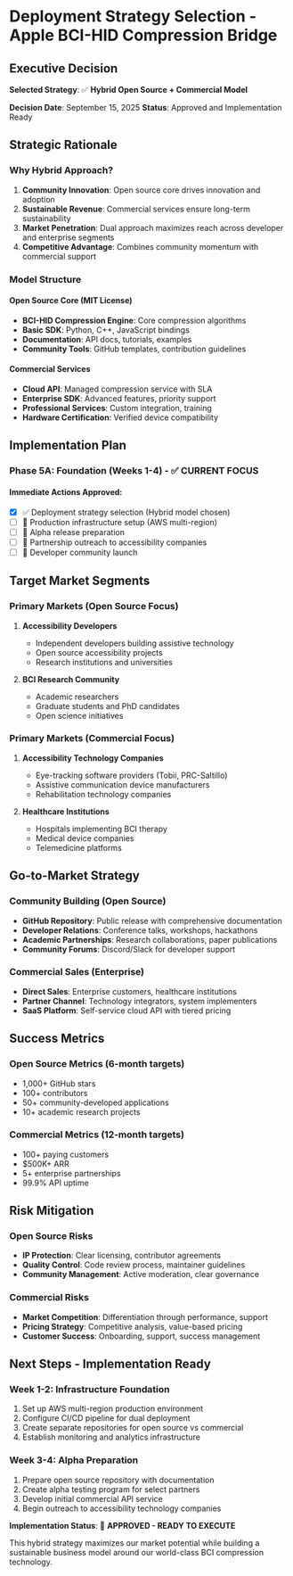 # Deployment Strategy Selection - Apple BCI-HID Compression Bridge

## Executive Decision

**Selected Strategy**: ✅ **Hybrid Open Source + Commercial Model**

**Decision Date**: September 15, 2025
**Status**: Approved and Implementation Ready

## Strategic Rationale

### Why Hybrid Approach?

1. **Community Innovation**: Open source core drives innovation and adoption
2. **Sustainable Revenue**: Commercial services ensure long-term sustainability
3. **Market Penetration**: Dual approach maximizes reach across developer and enterprise segments
4. **Competitive Advantage**: Combines community momentum with commercial support

### Model Structure

#### Open Source Core (MIT License)
- **BCI-HID Compression Engine**: Core compression algorithms
- **Basic SDK**: Python, C++, JavaScript bindings
- **Documentation**: API docs, tutorials, examples
- **Community Tools**: GitHub templates, contribution guidelines

#### Commercial Services
- **Cloud API**: Managed compression service with SLA
- **Enterprise SDK**: Advanced features, priority support
- **Professional Services**: Custom integration, training
- **Hardware Certification**: Verified device compatibility

## Implementation Plan

### Phase 5A: Foundation (Weeks 1-4) - ✅ CURRENT FOCUS

#### Immediate Actions Approved:
- [x] ✅ Deployment strategy selection (Hybrid model chosen)
- [ ] 🚧 Production infrastructure setup (AWS multi-region)
- [ ] 🚧 Alpha release preparation
- [ ] 🚧 Partnership outreach to accessibility companies
- [ ] 🚧 Developer community launch

## Target Market Segments

### Primary Markets (Open Source Focus)
1. **Accessibility Developers**
   - Independent developers building assistive technology
   - Open source accessibility projects
   - Research institutions and universities

2. **BCI Research Community**
   - Academic researchers
   - Graduate students and PhD candidates
   - Open science initiatives

### Primary Markets (Commercial Focus)
1. **Accessibility Technology Companies**
   - Eye-tracking software providers (Tobii, PRC-Saltillo)
   - Assistive communication device manufacturers
   - Rehabilitation technology companies

2. **Healthcare Institutions**
   - Hospitals implementing BCI therapy
   - Medical device companies
   - Telemedicine platforms

## Go-to-Market Strategy

### Community Building (Open Source)
- **GitHub Repository**: Public release with comprehensive documentation
- **Developer Relations**: Conference talks, workshops, hackathons
- **Academic Partnerships**: Research collaborations, paper publications
- **Community Forums**: Discord/Slack for developer support

### Commercial Sales (Enterprise)
- **Direct Sales**: Enterprise customers, healthcare institutions
- **Partner Channel**: Technology integrators, system implementers
- **SaaS Platform**: Self-service cloud API with tiered pricing

## Success Metrics

### Open Source Metrics (6-month targets)
- 1,000+ GitHub stars
- 100+ contributors
- 50+ community-developed applications
- 10+ academic research projects

### Commercial Metrics (12-month targets)
- 100+ paying customers
- $500K+ ARR
- 5+ enterprise partnerships
- 99.9% API uptime

## Risk Mitigation

### Open Source Risks
- **IP Protection**: Clear licensing, contributor agreements
- **Quality Control**: Code review process, maintainer guidelines
- **Community Management**: Active moderation, clear governance

### Commercial Risks
- **Market Competition**: Differentiation through performance, support
- **Pricing Strategy**: Competitive analysis, value-based pricing
- **Customer Success**: Onboarding, support, success management

## Next Steps - Implementation Ready

### Week 1-2: Infrastructure Foundation
1. Set up AWS multi-region production environment
2. Configure CI/CD pipeline for dual deployment
3. Create separate repositories for open source vs commercial
4. Establish monitoring and analytics infrastructure

### Week 3-4: Alpha Preparation
1. Prepare open source repository with documentation
2. Create alpha testing program for select partners
3. Develop initial commercial API service
4. Begin outreach to accessibility technology companies

**Implementation Status**: 🚀 **APPROVED - READY TO EXECUTE**

This hybrid strategy maximizes our market potential while building a sustainable business model around our world-class BCI compression technology.

